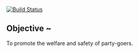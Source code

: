 [![Build Status](https://travis-ci.org/l0010o0001l/outSafe.svg?branch=master)](https://travis-ci.org/l0010o0001l/outSafe)

## Objective ~
To promote the welfare and safety of party-goers.
